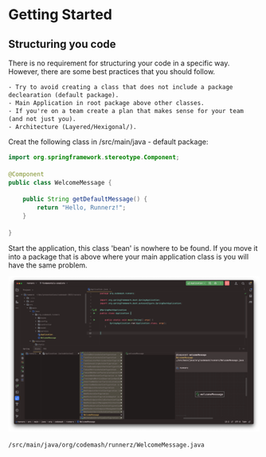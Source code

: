 # Getting Started


## Structuring you code

There is no requirement for structuring your code in a specific way. However, there are some best practices that you should follow.

    - Try to avoid creating a class that does not include a package declearation (default package).
    - Main Application in root package above other classes.
    - If you're on a team create a plan that makes sense for your team (and not just you).
    - Architecture (Layered/Hexigonal/).

Creat the following class in /src/main/java - default package:

```java
import org.springframework.stereotype.Component;

@Component
public class WelcomeMessage {

    public String getDefaultMessage() {
        return "Hello, Runnerz!";
    }

}
```

Start the application, this class 'bean' is nowhere to be found. If you move it into a package that is above where your
main application class is you will have the same problem.

![IntelliJ Beans - WelcomeMessage](./images/intellij_beans_welcome_message.png)

`/src/main/java/org/codemash/runnerz/WelcomeMessage.java`

